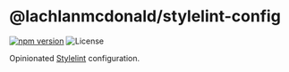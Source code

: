 # @lachlanmcdonald/stylelint-config

[![npm version](https://badge.fury.io/js/%40lachlanmcdonald%2Fstylelint-config.svg)](https://badge.fury.io/js/%40lachlanmcdonald%2Fstylelint-config)
![License](https://img.shields.io/github/license/lachlanmcdonald/stylelint-config.svg)

Opinionated [Stylelint](https://github.com/stylelint/stylelint) configuration.

